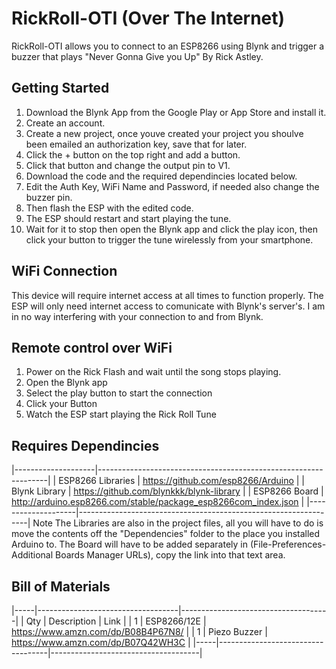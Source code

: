 # RickRoll-OTI (Over The Internet)
RickRoll-OTI allows you to connect to an ESP8266 using Blynk and trigger a buzzer that plays "Never Gonna Give you Up" By Rick Astley.

## Getting Started
1. Download the Blynk App from the Google Play or App Store and install it.
2. Create an account. 
3. Create a new project, once youve created your project you shoulve been emailed an authorization key, save that for later.
4. Click the + button on the top right and add a button.
5. Click that button and change the output pin to V1.
6. Download the code and the required dependincies located below.
7. Edit the Auth Key, WiFi Name and Password, if needed also change the buzzer pin.
2. Then flash the ESP with the edited code.
9. The ESP should restart and start playing the tune.
10. Wait for it to stop then open the Blynk app and click the play icon, then click your button to trigger the tune wirelessly from your smartphone.

## WiFi Connection
This device will require internet access at all times to function properly. The ESP will only need internet access to comunicate with Blynk's server's. I am in no way interfering with your connection to and from Blynk.

## Remote control over WiFi
1. Power on the Rick Flash and wait until the song stops playing.
2. Open the Blynk app 
3. Select the play button to start the connection
4. Click your Button
5. Watch the ESP start playing the Rick Roll Tune

## Requires Dependincies
|--------------------|-----------------------------------------------------------------| 
| ESP8266 Libraries  | https://github.com/esp8266/Arduino                              | 
| Blynk Library      | https://github.com/blynkkk/blynk-library                        | 
| ESP8266 Board      | http://arduino.esp8266.com/stable/package_esp8266com_index.json |
|--------------------|-----------------------------------------------------------------|
Note The Libraries are also in the project files, all you will have to do is move the contents off the "Dependencies" folder to the place you installed Arduino to.
The Board will have to be added separately in (File-Preferences-Additional Boards Manager URLs), copy the link into that text area.

## Bill of Materials
|-----|-----------------------------------|-------------------------------------|
| Qty | Description                       | Link                                |
| 1   | ESP8266/12E                       | https://www.amzn.com/dp/B08B4P67N8/ |
| 1   | Piezo Buzzer                      | https://www.amzn.com/dp/B07Q42WH3C  |
|-----|-----------------------------------|-------------------------------------|
